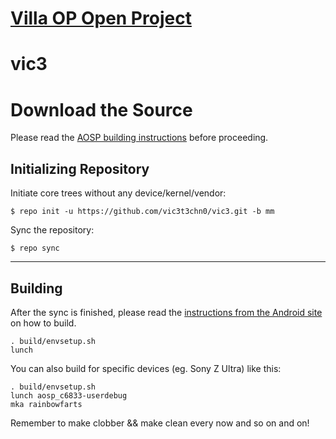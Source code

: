 [Villa OP Open Project](http://pedrolvicente.wordpress.com)
====================================

# vic3

Download the Source
===================

Please read the [AOSP building instructions](http://source.android.com/source/index.html) before proceeding.

Initializing Repository
-----------------------

Initiate core trees without any device/kernel/vendor:

    $ repo init -u https://github.com/vic3t3chn0/vic3.git -b mm

Sync the repository:

    $ repo sync

***

Building
--------

After the sync is finished, please read the [instructions from the Android site](http://s.android.com/source/building.html) on how to build.

    . build/envsetup.sh
    lunch

You can also build for specific devices (eg. Sony Z Ultra) like this:

    . build/envsetup.sh
    lunch aosp_c6833-userdebug
    mka rainbowfarts


Remember to make clobber && make clean every now and so on and on!

